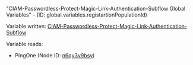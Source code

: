 "CIAM-Passwordless-Protect-Magic-Link-Authentication-Subflow Global Variables" - (ID: global.variables.registartionPopulationId)

Variable written:
[CIAM-Passwordless-Protect-Magic-Link-Authentication-Subflow](../index.md#Variables)

Variable reads:
* PingOne (Node ID: [n6qy3v9bsy](../nodes/n6qy3v9bsy.md))
